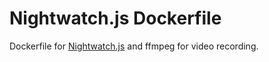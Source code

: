 # Nightwatch.js Dockerfile

Dockerfile for [Nightwatch.js](http://nightwatchjs.org/) and ffmpeg for video recording.
